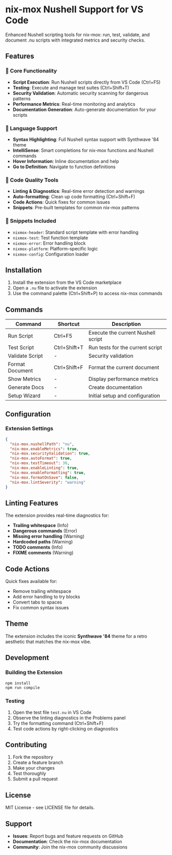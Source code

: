 # nix-mox Nushell Support for VS Code

Enhanced Nushell scripting tools for nix-mox: run, test, validate, and document .nu scripts with integrated metrics and security checks.

## Features

### 🚀 Core Functionality

- **Script Execution**: Run Nushell scripts directly from VS Code (Ctrl+F5)
- **Testing**: Execute and manage test suites (Ctrl+Shift+T)
- **Security Validation**: Automatic security scanning for dangerous patterns
- **Performance Metrics**: Real-time monitoring and analytics
- **Documentation Generation**: Auto-generate documentation for your scripts

### 🎨 Language Support

- **Syntax Highlighting**: Full Nushell syntax support with Synthwave '84 theme
- **IntelliSense**: Smart completions for nix-mox functions and Nushell commands
- **Hover Information**: Inline documentation and help
- **Go to Definition**: Navigate to function definitions

### 🔧 Code Quality Tools

- **Linting & Diagnostics**: Real-time error detection and warnings
- **Auto-formatting**: Clean up code formatting (Ctrl+Shift+F)
- **Code Actions**: Quick fixes for common issues
- **Snippets**: Pre-built templates for common nix-mox patterns

### 📝 Snippets Included

- `nixmox-header`: Standard script template with error handling
- `nixmox-test`: Test function template
- `nixmox-error`: Error handling block
- `nixmox-platform`: Platform-specific logic
- `nixmox-config`: Configuration loader

## Installation

1. Install the extension from the VS Code marketplace
2. Open a `.nu` file to activate the extension
3. Use the command palette (Ctrl+Shift+P) to access nix-mox commands

## Commands

| Command | Shortcut | Description |
|---------|----------|-------------|
| Run Script | Ctrl+F5 | Execute the current Nushell script |
| Test Script | Ctrl+Shift+T | Run tests for the current script |
| Validate Script | - | Security validation |
| Format Document | Ctrl+Shift+F | Format the current document |
| Show Metrics | - | Display performance metrics |
| Generate Docs | - | Create documentation |
| Setup Wizard | - | Initial setup and configuration |

## Configuration

### Extension Settings

```json
{
  "nix-mox.nushellPath": "nu",
  "nix-mox.enableMetrics": true,
  "nix-mox.securityValidation": true,
  "nix-mox.autoFormat": true,
  "nix-mox.testTimeout": 30,
  "nix-mox.enableLinting": true,
  "nix-mox.enableFormatting": true,
  "nix-mox.formatOnSave": false,
  "nix-mox.lintSeverity": "warning"
}
```

## Linting Features

The extension provides real-time diagnostics for:

- **Trailing whitespace** (Info)
- **Dangerous commands** (Error)
- **Missing error handling** (Warning)
- **Hardcoded paths** (Warning)
- **TODO comments** (Info)
- **FIXME comments** (Warning)

## Code Actions

Quick fixes available for:

- Remove trailing whitespace
- Add error handling to try blocks
- Convert tabs to spaces
- Fix common syntax issues

## Theme

The extension includes the iconic **Synthwave '84** theme for a retro aesthetic that matches the nix-mox vibe.

## Development

### Building the Extension

```bash
npm install
npm run compile
```

### Testing

1. Open the test file `test.nu` in VS Code
2. Observe the linting diagnostics in the Problems panel
3. Try the formatting command (Ctrl+Shift+F)
4. Test code actions by right-clicking on diagnostics

## Contributing

1. Fork the repository
2. Create a feature branch
3. Make your changes
4. Test thoroughly
5. Submit a pull request

## License

MIT License - see LICENSE file for details.

## Support

- **Issues**: Report bugs and feature requests on GitHub
- **Documentation**: Check the nix-mox documentation
- **Community**: Join the nix-mox community discussions
